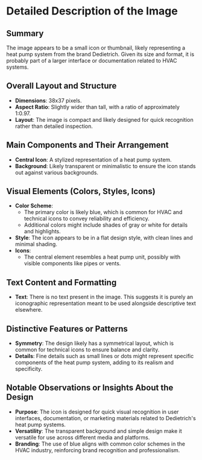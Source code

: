 # Detailed Description of the Image

## Summary
The image appears to be a small icon or thumbnail, likely representing a heat pump system from the brand Dedietrich. Given its size and format, it is probably part of a larger interface or documentation related to HVAC systems.

## Overall Layout and Structure
- **Dimensions**: 38x37 pixels.
- **Aspect Ratio**: Slightly wider than tall, with a ratio of approximately 1:0.97.
- **Layout**: The image is compact and likely designed for quick recognition rather than detailed inspection.

## Main Components and Their Arrangement
- **Central Icon**: A stylized representation of a heat pump system.
- **Background**: Likely transparent or minimalistic to ensure the icon stands out against various backgrounds.

## Visual Elements (Colors, Styles, Icons)
- **Color Scheme**:
  - The primary color is likely blue, which is common for HVAC and technical icons to convey reliability and efficiency.
  - Additional colors might include shades of gray or white for details and highlights.
- **Style**: The icon appears to be in a flat design style, with clean lines and minimal shading.
- **Icons**:
  - The central element resembles a heat pump unit, possibly with visible components like pipes or vents.

## Text Content and Formatting
- **Text**: There is no text present in the image. This suggests it is purely an iconographic representation meant to be used alongside descriptive text elsewhere.

## Distinctive Features or Patterns
- **Symmetry**: The design likely has a symmetrical layout, which is common for technical icons to ensure balance and clarity.
- **Details**: Fine details such as small lines or dots might represent specific components of the heat pump system, adding to its realism and specificity.

## Notable Observations or Insights About the Design
- **Purpose**: The icon is designed for quick visual recognition in user interfaces, documentation, or marketing materials related to Dedietrich's heat pump systems.
- **Versatility**: The transparent background and simple design make it versatile for use across different media and platforms.
- **Branding**: The use of blue aligns with common color schemes in the HVAC industry, reinforcing brand recognition and professionalism.